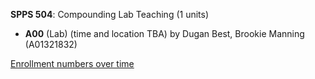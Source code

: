 **SPPS 504**: Compounding Lab Teaching (1 units)

- **A00** (Lab) (time and location TBA) by Dugan Best, Brookie Manning (A01321832)

[Enrollment numbers over time](./SPPS504.tsv)
